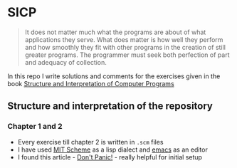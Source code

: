 # SICP

>It does not matter much what the programs are about of what applications they serve. What does matter is how well they perform and how smoothly they fit with other programs in the creation of still greater programs. The programmer must seek both perfection of part and adequacy of collection.

In this repo I write solutions and comments for the exercises given in the book [Structure and Interpretation of Computer Programs](https://mitpress.mit.edu/sites/default/files/sicp/full-text/book/book.html)

## Structure and interpretation of the repository

### Chapter 1 and 2

- Every exercise till chapter 2 is written in `.scm` files
- I have used [MIT Scheme](https://www.gnu.org/software/mit-scheme/) as a lisp dialect and [emacs](https://www.gnu.org/software/emacs/) as an editor
- I found this article - [Don't Panic!](https://groups.csail.mit.edu/mac/users/gjs/6.945/dont-panic/) - really helpful for initial setup